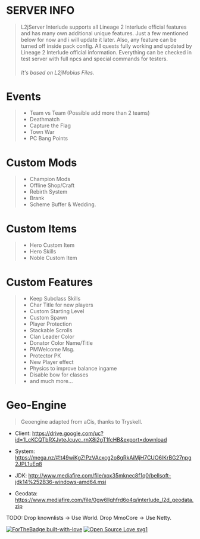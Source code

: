 # SERVER INFO

> L2jServer Interlude supports all Lineage 2 Interlude official features and has many own additional unique features. Just a few mentioned below for now and i will update it later. Also, any feature can be turned off inside pack config. All quests fully working and updated by Lineage 2 Interlude official information. Everything can be checked in test server with full npcs and special commands for testers.
> ###### It's based on L2jMobius Files.

# Events

>- Team vs Team (Possible add more than 2 teams)
>- Deathmatch
>- Capture the Flag
>- Town War
>- PC Bang Points

# Custom Mods

>- Champion Mods
>- Offline Shop/Craft
>- Rebirth System
>- Brank
>- Scheme Buffer & Wedding.

# Custom Items

>- Hero Custom Item
>- Hero Skills
>- Noble Custom Item

# Custom Features

>- Keep Subclass Skills
>- Char Title for new players
>- Custom Starting Level
>- Custom Spawn
>- Player Protection
>- Stackable Scrolls
>- Clan Leader Color
>- Donator Color Name/Title
>- PMWelcome Msg.
>- Protector PK
>- New Player effect
>- Physics to improve balance ingame
>- Disable bow for classes
>- and much more...

# Geo-Engine

> Geoengine adapted from aCis, thanks to Tryskell.

- Client: https://drive.google.com/uc?id=1LcKCQTbRXJvteJcuvc_rnX8i2gT1fcHB&export=download
- System: https://mega.nz/#!t49wiKgZ!PzVAcxcg2o8gRkAiMjH7CUO6lKrBG27npg2JPL1uEq8

- JDK: http://www.mediafire.com/file/xox35mknec8f1q0/bellsoft-jdk14%252B36-windows-amd64.msi
- Geodata: https://www.mediafire.com/file/0gw6llghfrd6o4q/interlude_l2d_geodata.zip


TODO:
Drop knownlists -> Use World.
Drop MmoCore -> Use Netty.


[![ForTheBadge built-with-love](http://ForTheBadge.com/images/badges/built-with-love.svg)](https://github.com/Hl4p3x)
[![Open Source Love svg1](https://badges.frapsoft.com/os/v1/open-source.svg?v=103)](https://github.com/Hl4p3x/L2JServer_C6_Interlude)
